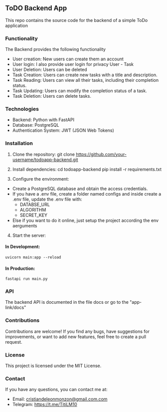 ## ToDO Backend App

This repo contains the source code for the backend of a simple ToDo application

### Functionality

The Backend provides the following functionality
* User creation: New users can create them an account
* User login: I also provide user login for privacy User - Task
* User Deletion: Users can be deleted
* Task Creation: Users can create new tasks with a title and description.
* Task Reading: Users can view all their tasks, including their completion status.
* Task Updating: Users can modify the completion status of a task.
* Task Deletion: Users can delete tasks.

### Technologies

* Backend: Python with FastAPI
* Database: PostgreSQL
* Authentication System: JWT (JSON Web Tokens)

### Installation

1. Clone the repository:
  git clone https://github.com/your-username/todoapp-backend.git

2. Install dependencies:
  cd todoapp-backend
   pip install -r requirements.txt

3. Configure the environment:
  * Create a PostgreSQL database and obtain the access credentials.
  * If you have a .env file, create a folder named configs and inside create a .env file, update the .env file with:
    * DATABSE_URL
    * ALGORITHM
    * SECRET_KEY
  * Else if you want to do it online, just setup the project according the env aerguments 
4. Start the server:
  #### In Development:
    uvicorn main:app --reload
  #### In Production:
    fastapi run main.py

### API

The backend API is documented in the file docs or go to the "app-link/docs"

### Contributions

Contributions are welcome! If you find any bugs, have suggestions for improvements, or want to add new features, feel free to create a pull request.

### License

This project is licensed under the MIT License. 

### Contact

If you have any questions, you can contact me at:

* Email: cristiandeleonmonzon@gmail.com.com
* Telegram: https://t.me/TitiLM10
